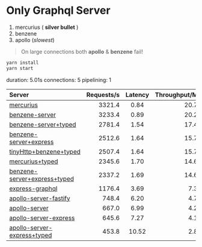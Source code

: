 # Only Graphql Server

1.  mercurius ( **silver bullet** )
2.  benzene
3.  apollo (_slowest_)

> On large connections both **apollo** & **benzene** fail!

```ts
yarn install
yarn start
```
duration: 5.01s
connections: 5
pipelining: 1

| Server                                                                                                                                    | Requests/s | Latency | Throughput/Mb |
| :--                                                                                                                                       | --:        | :-:     | --:           |
| [mercurius](https://github.com/benawad/node-graphql-benchmarks/tree/master/benchmarks/mercurius.js)                                       | 3321.4     | 0.84    | 20.79         |
| [benzene-server](https://github.com/benawad/node-graphql-benchmarks/tree/master/benchmarks/benzene-server.js)                             | 3233.4     | 0.89    | 20.25         |
| [benzene-server+typed](https://github.com/benawad/node-graphql-benchmarks/tree/master/benchmarks/benzene-server+typed.js)                 | 2781.4     | 1.54    | 17.42         |
| [benzene-server+express](https://github.com/benawad/node-graphql-benchmarks/tree/master/benchmarks/benzene-server+express.js)             | 2512.6     | 1.64    | 15.79         |
| [tinyHttp+benzene+typed](https://github.com/benawad/node-graphql-benchmarks/tree/master/benchmarks/tinyHttp+benzene+typed.js)             | 2507.4     | 1.64    | 15.77         |
| [mercurius+typed](https://github.com/benawad/node-graphql-benchmarks/tree/master/benchmarks/mercurius+typed.js)                           | 2345.6     | 1.70    | 14.68         |
| [benzene-server+express+typed](https://github.com/benawad/node-graphql-benchmarks/tree/master/benchmarks/benzene-server+express+typed.js) | 2337.2     | 1.69    | 14.69         |
| [express-graphql](https://github.com/benawad/node-graphql-benchmarks/tree/master/benchmarks/express-graphql.js)                           | 1176.4     | 3.69    | 7.37          |
| [apollo-server-fastify](https://github.com/benawad/node-graphql-benchmarks/tree/master/benchmarks/apollo-server-fastify.js)               | 748.4      | 6.20    | 4.71          |
| [apollo-server](https://github.com/benawad/node-graphql-benchmarks/tree/master/benchmarks/apollo-server.js)                               | 667.0      | 6.99    | 4.22          |
| [apollo-server-express](https://github.com/benawad/node-graphql-benchmarks/tree/master/benchmarks/apollo-server-express.js)               | 645.6      | 7.27    | 4.10          |
| [apollo-server-express+typed](https://github.com/benawad/node-graphql-benchmarks/tree/master/benchmarks/apollo-server-express+typed.js)   | 453.8      | 10.52   | 2.88          |
